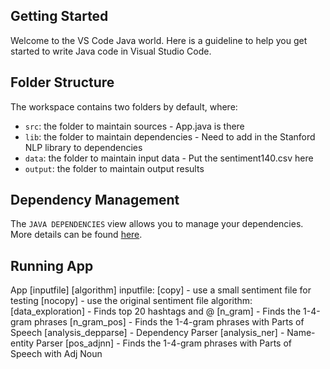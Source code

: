 ## Getting Started

Welcome to the VS Code Java world. Here is a guideline to help you get started to write Java code in Visual Studio Code.

## Folder Structure

The workspace contains two folders by default, where:

- `src`: the folder to maintain sources - App.java is there
- `lib`: the folder to maintain dependencies - Need to add in the Stanford NLP library to dependencies
- `data`: the folder to maintain input data - Put the sentiment140.csv here
- `output`: the folder to maintain output results

## Dependency Management

The `JAVA DEPENDENCIES` view allows you to manage your dependencies. More details can be found [here](https://github.com/microsoft/vscode-java-pack/blob/master/release-notes/v0.9.0.md#work-with-jar-files-directly).

## Running App

App [inputfile] [algorithm]
inputfile:  [copy] - use a small sentiment file for testing
            [nocopy] - use the original sentiment file
algorithm:  [data_exploration] - Finds top 20 hashtags and @
            [n_gram] - Finds the 1-4-gram phrases
            [n_gram_pos] - Finds the 1-4-gram phrases with Parts of Speech
            [analysis_depparse] - Dependency Parser
            [analysis_ner] - Name-entity Parser
            [pos_adjnn] - Finds the 1-4-gram phrases with Parts of Speech with Adj Noun
            